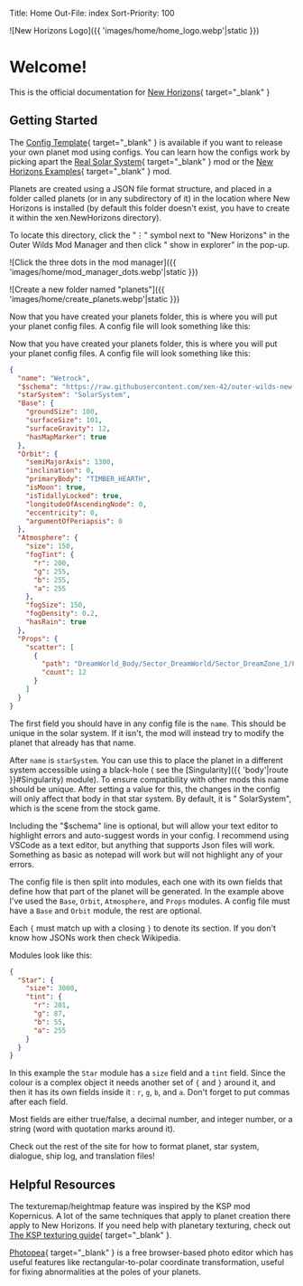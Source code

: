 Title: Home
Out-File: index
Sort-Priority: 100

![New Horizons Logo]({{ 'images/home/home_logo.webp'|static }})

# Welcome!
        
This is the official documentation for [New Horizons](https://github.com/xen-42/outer-wilds-new-horizons){ target="_blank" }

## Getting Started

The [Config Template](https://github.com/xen-42/ow-new-horizons-config-template){ target="_blank" } is available if you want to release your own
planet mod using configs. You can learn how the configs work by picking apart
the [Real Solar System](https://github.com/xen-42/outer-wilds-real-solar-system){ target="_blank" } mod or
the [New Horizons Examples](https://github.com/xen-42/ow-new-horizons-examples){ target="_blank" } mod.

Planets are created using a JSON file format structure, and placed in a folder called planets (or in any subdirectory of
it) in the location where New Horizons is installed (by default this folder doesn't exist, you have to create it within
the xen.NewHorizons directory).

To locate this directory, click the "⋮" symbol next to "New Horizons" in the Outer Wilds Mod Manager and then click "
show in explorer" in the pop-up.

![Click the three dots in the mod manager]({{ 'images/home/mod_manager_dots.webp'|static }})

![Create a new folder named "planets"]({{ 'images/home/create_planets.webp'|static }})

Now that you have created your planets folder, this is where you will put your planet config files. A config file will
look something like this:

Now that you have created your planets folder, this is where you will put your planet config files. A config file will
look something like this:

```json
{
  "name": "Wetrock",
  "$schema": "https://raw.githubusercontent.com/xen-42/outer-wilds-new-horizons/master/NewHorizons/schema.json",
  "starSystem": "SolarSystem",
  "Base": {
    "groundSize": 100,
    "surfaceSize": 101,
    "surfaceGravity": 12,
    "hasMapMarker": true
  },
  "Orbit": {
    "semiMajorAxis": 1300,
    "inclination": 0,
    "primaryBody": "TIMBER_HEARTH",
    "isMoon": true,
    "isTidallyLocked": true,
    "longitudeOfAscendingNode": 0,
    "eccentricity": 0,
    "argumentOfPeriapsis": 0
  },
  "Atmosphere": {
    "size": 150,
    "fogTint": {
      "r": 200,
      "g": 255,
      "b": 255,
      "a": 255
    },
    "fogSize": 150,
    "fogDensity": 0.2,
    "hasRain": true
  },
  "Props": {
    "scatter": [
      {
        "path": "DreamWorld_Body/Sector_DreamWorld/Sector_DreamZone_1/Props_DreamZone_1/OtherComponentsGroup/Trees_Z1/DreamHouseIsland/Tree_DW_M_Var",
        "count": 12
      }
    ]
  }
}
```

The first field you should have in any config file is the `name`. This should be unique in the solar system. If it
isn't, the mod will instead try to modify the planet that already has that name.

After `name` is `starSystem`. You can use this to place the planet in a different system accessible using a black-hole (
see the [Singularity]({{ 'body'|route }}#Singularity) module). To ensure compatibility with other mods this name should be unique. After
setting a value for this, the changes in the config will only affect that body in that star system. By default, it is "
SolarSystem", which is the scene from the stock game.

Including the "$schema" line is optional, but will allow your text editor to highlight errors and auto-suggest words in
your config. I recommend using VSCode as a text editor, but anything that supports Json files will work. Something as
basic as notepad will work but will not highlight any of your errors.

The config file is then split into modules, each one with its own fields that define how that part of the planet will be
generated. In the example above I've used the `Base`, `Orbit`, `Atmosphere`, and `Props` modules. A config file must
have a `Base` and `Orbit` module, the rest are optional.

Each `{` must match up with a closing `}` to denote its section. If you don't know how JSONs work then check Wikipedia.

Modules look like this:

```json
{
  "Star": {
    "size": 3000,
    "tint": {
      "r": 201,
      "g": 87,
      "b": 55,
      "a": 255
    }
  }
}
```

In this example the `Star` module has a `size` field and a `tint` field. Since the colour is a complex object it needs
another set of `{` and `}` around it, and then it has its own fields inside it : `r`, `g`, `b`, and `a`. Don't forget to put
commas after each field.

Most fields are either true/false, a decimal number, and integer number, or a string (word with quotation marks around
it).

Check out the rest of the site for how to format planet, star system, dialogue, ship log, and translation files!

## Helpful Resources

The texturemap/heightmap feature was inspired by the KSP mod Kopernicus. A lot of the same techniques that apply to
planet creation there apply to New Horizons. If you need help with planetary texturing, check out [The KSP texturing guide](https://forum.kerbalspaceprogram.com/index.php?/topic/165285-planetary-texturing-guide-repository/){ target="_blank" }.

[Photopea](https://www.photopea.com/){ target="_blank" } is a free browser-based photo editor which has useful features like
rectangular-to-polar coordinate transformation, useful for fixing abnormalities at the poles of your planets. 